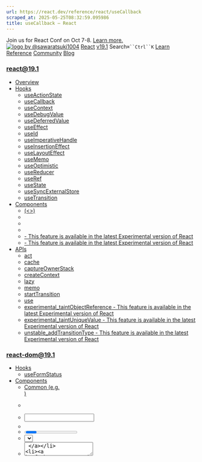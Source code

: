 ```yaml
---
url: https://react.dev/reference/react/useCallback
scraped_at: 2025-05-25T08:32:59.095986
title: useCallback – React
---
```


Join us for React Conf on Oct 7-8.
[Learn more.](https://conf.react.dev/)
[![logo by @sawaratsuki1004](https://react.dev/_next/image?url=%2Fimages%2Fuwu.png&w=128&q=75)](https://react.dev/)
[React](https://react.dev/)
[v19.1](https://react.dev/versions)
Search`⌘``Ctrl``K`
[Learn](https://react.dev/learn)
[Reference](https://react.dev/reference/react)
[Community](https://react.dev/community)
[Blog](https://react.dev/blog)
[](https://react.dev/community/translations)
[](https://github.com/facebook/react/releases)
### react@19.1
  * [Overview ](https://react.dev/reference/react "Overview")
  * [Hooks ](https://react.dev/reference/react/hooks "Hooks")
    * [useActionState ](https://react.dev/reference/react/useActionState "useActionState")
    * [useCallback ](https://react.dev/reference/react/useCallback "useCallback")
    * [useContext ](https://react.dev/reference/react/useContext "useContext")
    * [useDebugValue ](https://react.dev/reference/react/useDebugValue "useDebugValue")
    * [useDeferredValue ](https://react.dev/reference/react/useDeferredValue "useDeferredValue")
    * [useEffect ](https://react.dev/reference/react/useEffect "useEffect")
    * [useId ](https://react.dev/reference/react/useId "useId")
    * [useImperativeHandle ](https://react.dev/reference/react/useImperativeHandle "useImperativeHandle")
    * [useInsertionEffect ](https://react.dev/reference/react/useInsertionEffect "useInsertionEffect")
    * [useLayoutEffect ](https://react.dev/reference/react/useLayoutEffect "useLayoutEffect")
    * [useMemo ](https://react.dev/reference/react/useMemo "useMemo")
    * [useOptimistic ](https://react.dev/reference/react/useOptimistic "useOptimistic")
    * [useReducer ](https://react.dev/reference/react/useReducer "useReducer")
    * [useRef ](https://react.dev/reference/react/useRef "useRef")
    * [useState ](https://react.dev/reference/react/useState "useState")
    * [useSyncExternalStore ](https://react.dev/reference/react/useSyncExternalStore "useSyncExternalStore")
    * [useTransition ](https://react.dev/reference/react/useTransition "useTransition")
  * [Components ](https://react.dev/reference/react/components "Components")
    * [<Fragment> (<>) ](https://react.dev/reference/react/Fragment "<Fragment> \(<>\)")
    * [<Profiler> ](https://react.dev/reference/react/Profiler "<Profiler>")
    * [<StrictMode> ](https://react.dev/reference/react/StrictMode "<StrictMode>")
    * [<Suspense> ](https://react.dev/reference/react/Suspense "<Suspense>")
    * [<Activity> - This feature is available in the latest Experimental version of React](https://react.dev/reference/react/Activity "<Activity>")
    * [<ViewTransition> - This feature is available in the latest Experimental version of React](https://react.dev/reference/react/ViewTransition "<ViewTransition>")
  * [APIs ](https://react.dev/reference/react/apis "APIs")
    * [act ](https://react.dev/reference/react/act "act")
    * [cache ](https://react.dev/reference/react/cache "cache")
    * [captureOwnerStack ](https://react.dev/reference/react/captureOwnerStack "captureOwnerStack")
    * [createContext ](https://react.dev/reference/react/createContext "createContext")
    * [lazy ](https://react.dev/reference/react/lazy "lazy")
    * [memo ](https://react.dev/reference/react/memo "memo")
    * [startTransition ](https://react.dev/reference/react/startTransition "startTransition")
    * [use ](https://react.dev/reference/react/use "use")
    * [experimental_taintObjectReference  - This feature is available in the latest Experimental version of React](https://react.dev/reference/react/experimental_taintObjectReference "experimental_taintObjectReference")
    * [experimental_taintUniqueValue  - This feature is available in the latest Experimental version of React](https://react.dev/reference/react/experimental_taintUniqueValue "experimental_taintUniqueValue")
    * [unstable_addTransitionType  - This feature is available in the latest Experimental version of React](https://react.dev/reference/react/addTransitionType "unstable_addTransitionType")
### react-dom@19.1
  * [Hooks ](https://react.dev/reference/react-dom/hooks "Hooks")
    * [useFormStatus ](https://react.dev/reference/react-dom/hooks/useFormStatus "useFormStatus")
  * [Components ](https://react.dev/reference/react-dom/components "Components")
    * [Common (e.g. <div>) ](https://react.dev/reference/react-dom/components/common "Common \(e.g. <div>\)")
    * [<form> ](https://react.dev/reference/react-dom/components/form "<form>")
    * [<input> ](https://react.dev/reference/react-dom/components/input "<input>")
    * [<option> ](https://react.dev/reference/react-dom/components/option "<option>")
    * [<progress> ](https://react.dev/reference/react-dom/components/progress "<progress>")
    * [<select> ](https://react.dev/reference/react-dom/components/select "<select>")
    * [<textarea> ](https://react.dev/reference/react-dom/components/textarea "<textarea>")
    * [<link> ](https://react.dev/reference/react-dom/components/link "<link>")
    * [<meta> ](https://react.dev/reference/react-dom/components/meta "<meta>")
    * [<script> ](https://react.dev/reference/react-dom/components/script "<script>")
    * [<style> ](https://react.dev/reference/react-dom/components/style "<style>")
    * [<title> ](https://react.dev/reference/react-dom/components/title "<title>")
  * [APIs ](https://react.dev/reference/react-dom "APIs")
    * [createPortal ](https://react.dev/reference/react-dom/createPortal "createPortal")
    * [flushSync ](https://react.dev/reference/react-dom/flushSync "flushSync")
    * [preconnect ](https://react.dev/reference/react-dom/preconnect "preconnect")
    * [prefetchDNS ](https://react.dev/reference/react-dom/prefetchDNS "prefetchDNS")
    * [preinit ](https://react.dev/reference/react-dom/preinit "preinit")
    * [preinitModule ](https://react.dev/reference/react-dom/preinitModule "preinitModule")
    * [preload ](https://react.dev/reference/react-dom/preload "preload")
    * [preloadModule ](https://react.dev/reference/react-dom/preloadModule "preloadModule")
  * [Client APIs ](https://react.dev/reference/react-dom/client "Client APIs")
    * [createRoot ](https://react.dev/reference/react-dom/client/createRoot "createRoot")
    * [hydrateRoot ](https://react.dev/reference/react-dom/client/hydrateRoot "hydrateRoot")
  * [Server APIs ](https://react.dev/reference/react-dom/server "Server APIs")
    * [renderToPipeableStream ](https://react.dev/reference/react-dom/server/renderToPipeableStream "renderToPipeableStream")
    * [renderToReadableStream ](https://react.dev/reference/react-dom/server/renderToReadableStream "renderToReadableStream")
    * [renderToStaticMarkup ](https://react.dev/reference/react-dom/server/renderToStaticMarkup "renderToStaticMarkup")
    * [renderToString ](https://react.dev/reference/react-dom/server/renderToString "renderToString")
  * [Static APIs ](https://react.dev/reference/react-dom/static "Static APIs")
    * [prerender ](https://react.dev/reference/react-dom/static/prerender "prerender")
    * [prerenderToNodeStream ](https://react.dev/reference/react-dom/static/prerenderToNodeStream "prerenderToNodeStream")
### Rules of React
  * [Overview ](https://react.dev/reference/rules "Overview")
    * [Components and Hooks must be pure ](https://react.dev/reference/rules/components-and-hooks-must-be-pure "Components and Hooks must be pure")
    * [React calls Components and Hooks ](https://react.dev/reference/rules/react-calls-components-and-hooks "React calls Components and Hooks")
    * [Rules of Hooks ](https://react.dev/reference/rules/rules-of-hooks "Rules of Hooks")
### React Server Components
  * [Server Components ](https://react.dev/reference/rsc/server-components "Server Components")
  * [Server Functions ](https://react.dev/reference/rsc/server-functions "Server Functions")
  * [Directives ](https://react.dev/reference/rsc/directives "Directives")
    * ['use client' ](https://react.dev/reference/rsc/use-client "'use client'")
    * ['use server' ](https://react.dev/reference/rsc/use-server "'use server'")
### Legacy APIs
  * [Legacy React APIs ](https://react.dev/reference/react/legacy "Legacy React APIs")
    * [Children ](https://react.dev/reference/react/Children "Children")
    * [cloneElement ](https://react.dev/reference/react/cloneElement "cloneElement")
    * [Component ](https://react.dev/reference/react/Component "Component")
    * [createElement ](https://react.dev/reference/react/createElement "createElement")
    * [createRef ](https://react.dev/reference/react/createRef "createRef")
    * [forwardRef ](https://react.dev/reference/react/forwardRef "forwardRef")
    * [isValidElement ](https://react.dev/reference/react/isValidElement "isValidElement")
    * [PureComponent ](https://react.dev/reference/react/PureComponent "PureComponent")


Is this page useful?
[API Reference](https://react.dev/reference/react)
[Hooks](https://react.dev/reference/react/hooks)
# useCallback[](https://react.dev/reference/react/useCallback#undefined "Link for this heading")
`useCallback` is a React Hook that lets you cache a function definition between re-renders.
```

const cachedFn = useCallback(fn, dependencies)

```

  * [Reference ](https://react.dev/reference/react/useCallback#reference)
    * [`useCallback(fn, dependencies)` ](https://react.dev/reference/react/useCallback#usecallback)
  * [Usage ](https://react.dev/reference/react/useCallback#usage)
    * [Skipping re-rendering of components ](https://react.dev/reference/react/useCallback#skipping-re-rendering-of-components)
    * [Updating state from a memoized callback ](https://react.dev/reference/react/useCallback#updating-state-from-a-memoized-callback)
    * [Preventing an Effect from firing too often ](https://react.dev/reference/react/useCallback#preventing-an-effect-from-firing-too-often)
    * [Optimizing a custom Hook ](https://react.dev/reference/react/useCallback#optimizing-a-custom-hook)
  * [Troubleshooting ](https://react.dev/reference/react/useCallback#troubleshooting)
    * [Every time my component renders, `useCallback` returns a different function ](https://react.dev/reference/react/useCallback#every-time-my-component-renders-usecallback-returns-a-different-function)
    * [I need to call `useCallback` for each list item in a loop, but it’s not allowed ](https://react.dev/reference/react/useCallback#i-need-to-call-usememo-for-each-list-item-in-a-loop-but-its-not-allowed)


## Reference [](https://react.dev/reference/react/useCallback#reference "Link for Reference ")
### `useCallback(fn, dependencies)` [](https://react.dev/reference/react/useCallback#usecallback "Link for this heading")
Call `useCallback` at the top level of your component to cache a function definition between re-renders:
```

import { useCallback } from 'react';
export default function ProductPage({ productId, referrer, theme }) {
 const handleSubmit = useCallback((orderDetails) => {
  post('/product/' + productId + '/buy', {
   referrer,
   orderDetails,
  });
 }, [productId, referrer]);

```

[See more examples below.](https://react.dev/reference/react/useCallback#usage)
#### Parameters [](https://react.dev/reference/react/useCallback#parameters "Link for Parameters ")
  * `fn`: The function value that you want to cache. It can take any arguments and return any values. React will return (not call!) your function back to you during the initial render. On next renders, React will give you the same function again if the `dependencies` have not changed since the last render. Otherwise, it will give you the function that you have passed during the current render, and store it in case it can be reused later. React will not call your function. The function is returned to you so you can decide when and whether to call it.
  * `dependencies`: The list of all reactive values referenced inside of the `fn` code. Reactive values include props, state, and all the variables and functions declared directly inside your component body. If your linter is [configured for React](https://react.dev/learn/editor-setup#linting), it will verify that every reactive value is correctly specified as a dependency. The list of dependencies must have a constant number of items and be written inline like `[dep1, dep2, dep3]`. React will compare each dependency with its previous value using the [`Object.is`](https://developer.mozilla.org/en-US/docs/Web/JavaScript/Reference/Global_Objects/Object/is) comparison algorithm.


#### Returns [](https://react.dev/reference/react/useCallback#returns "Link for Returns ")
On the initial render, `useCallback` returns the `fn` function you have passed.
During subsequent renders, it will either return an already stored `fn` function from the last render (if the dependencies haven’t changed), or return the `fn` function you have passed during this render.
#### Caveats [](https://react.dev/reference/react/useCallback#caveats "Link for Caveats ")
  * `useCallback` is a Hook, so you can only call it **at the top level of your component** or your own Hooks. You can’t call it inside loops or conditions. If you need that, extract a new component and move the state into it.
  * React **will not throw away the cached function unless there is a specific reason to do that.** For example, in development, React throws away the cache when you edit the file of your component. Both in development and in production, React will throw away the cache if your component suspends during the initial mount. In the future, React may add more features that take advantage of throwing away the cache—for example, if React adds built-in support for virtualized lists in the future, it would make sense to throw away the cache for items that scroll out of the virtualized table viewport. This should match your expectations if you rely on `useCallback` as a performance optimization. Otherwise, a [state variable](https://react.dev/reference/react/useState#im-trying-to-set-state-to-a-function-but-it-gets-called-instead) or a [ref](https://react.dev/reference/react/useRef#avoiding-recreating-the-ref-contents) may be more appropriate.


## Usage [](https://react.dev/reference/react/useCallback#usage "Link for Usage ")
### Skipping re-rendering of components [](https://react.dev/reference/react/useCallback#skipping-re-rendering-of-components "Link for Skipping re-rendering of components ")
When you optimize rendering performance, you will sometimes need to cache the functions that you pass to child components. Let’s first look at the syntax for how to do this, and then see in which cases it’s useful.
To cache a function between re-renders of your component, wrap its definition into the `useCallback` Hook:
```

import { useCallback } from 'react';
function ProductPage({ productId, referrer, theme }) {
 const handleSubmit = useCallback((orderDetails) => {
  post('/product/' + productId + '/buy', {
   referrer,
   orderDetails,
  });
 }, [productId, referrer]);
 // ...

```

You need to pass two things to `useCallback`:
  1. A function definition that you want to cache between re-renders.
  2. A list of dependencies including every value within your component that’s used inside your function.


On the initial render, the returned function you’ll get from `useCallback` will be the function you passed.
On the following renders, React will compare the dependencies with the dependencies you passed during the previous render. If none of the dependencies have changed (compared with [`Object.is`](https://developer.mozilla.org/en-US/docs/Web/JavaScript/Reference/Global_Objects/Object/is)), `useCallback` will return the same function as before. Otherwise, `useCallback` will return the function you passed on _this_ render.
In other words, `useCallback` caches a function between re-renders until its dependencies change.
**Let’s walk through an example to see when this is useful.**
Say you’re passing a `handleSubmit` function down from the `ProductPage` to the `ShippingForm` component:
```

function ProductPage({ productId, referrer, theme }) {
 // ...
 return (
  <div className={theme}>
   <ShippingForm onSubmit={handleSubmit} />
  </div>
 );

```

You’ve noticed that toggling the `theme` prop freezes the app for a moment, but if you remove `<ShippingForm />` from your JSX, it feels fast. This tells you that it’s worth trying to optimize the `ShippingForm` component.
**By default, when a component re-renders, React re-renders all of its children recursively.** This is why, when `ProductPage` re-renders with a different `theme`, the `ShippingForm` component _also_ re-renders. This is fine for components that don’t require much calculation to re-render. But if you verified a re-render is slow, you can tell `ShippingForm` to skip re-rendering when its props are the same as on last render by wrapping it in [`memo`:](https://react.dev/reference/react/memo)
```

import { memo } from 'react';
const ShippingForm = memo(function ShippingForm({ onSubmit }) {
 // ...
});

```

**With this change,`ShippingForm` will skip re-rendering if all of its props are the _same_ as on the last render.** This is when caching a function becomes important! Let’s say you defined `handleSubmit` without `useCallback`:
```

function ProductPage({ productId, referrer, theme }) {
 // Every time the theme changes, this will be a different function...
 function handleSubmit(orderDetails) {
  post('/product/' + productId + '/buy', {
   referrer,
   orderDetails,
  });
 }
 return (
  <div className={theme}>
   {/* ... so ShippingForm's props will never be the same, and it will re-render every time */}
   <ShippingForm onSubmit={handleSubmit} />
  </div>
 );
}

```

**In JavaScript, a`function () {}` or `() => {}` always creates a _different_ function,** similar to how the `{}` object literal always creates a new object. Normally, this wouldn’t be a problem, but it means that `ShippingForm` props will never be the same, and your [`memo`](https://react.dev/reference/react/memo) optimization won’t work. This is where `useCallback` comes in handy:
```

function ProductPage({ productId, referrer, theme }) {
 // Tell React to cache your function between re-renders...
 const handleSubmit = useCallback((orderDetails) => {
  post('/product/' + productId + '/buy', {
   referrer,
   orderDetails,
  });
 }, [productId, referrer]); // ...so as long as these dependencies don't change...
 return (
  <div className={theme}>
   {/* ...ShippingForm will receive the same props and can skip re-rendering */}
   <ShippingForm onSubmit={handleSubmit} />
  </div>
 );
}

```

**By wrapping`handleSubmit` in `useCallback`, you ensure that it’s the _same_ function between the re-renders** (until dependencies change). You don’t _have to_ wrap a function in `useCallback` unless you do it for some specific reason. In this example, the reason is that you pass it to a component wrapped in [`memo`,](https://react.dev/reference/react/memo) and this lets it skip re-rendering. There are other reasons you might need `useCallback` which are described further on this page.
### Note
**You should only rely on`useCallback` as a performance optimization.** If your code doesn’t work without it, find the underlying problem and fix it first. Then you may add `useCallback` back.
##### Deep Dive
#### How is useCallback related to useMemo? [](https://react.dev/reference/react/useCallback#how-is-usecallback-related-to-usememo "Link for How is useCallback related to useMemo? ")
Show Details
You will often see [`useMemo`](https://react.dev/reference/react/useMemo) alongside `useCallback`. They are both useful when you’re trying to optimize a child component. They let you [memoize](https://en.wikipedia.org/wiki/Memoization) (or, in other words, cache) something you’re passing down:
```

import { useMemo, useCallback } from 'react';
function ProductPage({ productId, referrer }) {
 const product = useData('/product/' + productId);
 const requirements = useMemo(() => { // Calls your function and caches its result
  return computeRequirements(product);
 }, [product]);
 const handleSubmit = useCallback((orderDetails) => { // Caches your function itself
  post('/product/' + productId + '/buy', {
   referrer,
   orderDetails,
  });
 }, [productId, referrer]);
 return (
  <div className={theme}>
   <ShippingForm requirements={requirements} onSubmit={handleSubmit} />
  </div>
 );
}

```

The difference is in _what_ they’re letting you cache:
  * **[`useMemo`](https://react.dev/reference/react/useMemo)caches the _result_ of calling your function.** In this example, it caches the result of calling `computeRequirements(product)` so that it doesn’t change unless `product` has changed. This lets you pass the `requirements` object down without unnecessarily re-rendering `ShippingForm`. When necessary, React will call the function you’ve passed during rendering to calculate the result.
  * **`useCallback`caches _the function itself._** Unlike `useMemo`, it does not call the function you provide. Instead, it caches the function you provided so that `handleSubmit` _itself_ doesn’t change unless `productId` or `referrer` has changed. This lets you pass the `handleSubmit` function down without unnecessarily re-rendering `ShippingForm`. Your code won’t run until the user submits the form.


If you’re already familiar with [`useMemo`,](https://react.dev/reference/react/useMemo) you might find it helpful to think of `useCallback` as this:
```

// Simplified implementation (inside React)
function useCallback(fn, dependencies) {
 return useMemo(() => fn, dependencies);
}

```

[Read more about the difference between `useMemo` and `useCallback`.](https://react.dev/reference/react/useMemo#memoizing-a-function)
##### Deep Dive
#### Should you add useCallback everywhere? [](https://react.dev/reference/react/useCallback#should-you-add-usecallback-everywhere "Link for Should you add useCallback everywhere? ")
Show Details
If your app is like this site, and most interactions are coarse (like replacing a page or an entire section), memoization is usually unnecessary. On the other hand, if your app is more like a drawing editor, and most interactions are granular (like moving shapes), then you might find memoization very helpful.
Caching a function with `useCallback` is only valuable in a few cases:
  * You pass it as a prop to a component wrapped in [`memo`.](https://react.dev/reference/react/memo) You want to skip re-rendering if the value hasn’t changed. Memoization lets your component re-render only if dependencies changed.
  * The function you’re passing is later used as a dependency of some Hook. For example, another function wrapped in `useCallback` depends on it, or you depend on this function from [`useEffect.`](https://react.dev/reference/react/useEffect)


There is no benefit to wrapping a function in `useCallback` in other cases. There is no significant harm to doing that either, so some teams choose to not think about individual cases, and memoize as much as possible. The downside is that code becomes less readable. Also, not all memoization is effective: a single value that’s “always new” is enough to break memoization for an entire component.
Note that `useCallback` does not prevent _creating_ the function. You’re always creating a function (and that’s fine!), but React ignores it and gives you back a cached function if nothing changed.
**In practice, you can make a lot of memoization unnecessary by following a few principles:**
  1. When a component visually wraps other components, let it [accept JSX as children.](https://react.dev/learn/passing-props-to-a-component#passing-jsx-as-children) Then, if the wrapper component updates its own state, React knows that its children don’t need to re-render.
  2. Prefer local state and don’t [lift state up](https://react.dev/learn/sharing-state-between-components) any further than necessary. Don’t keep transient state like forms and whether an item is hovered at the top of your tree or in a global state library.
  3. Keep your [rendering logic pure.](https://react.dev/learn/keeping-components-pure) If re-rendering a component causes a problem or produces some noticeable visual artifact, it’s a bug in your component! Fix the bug instead of adding memoization.
  4. Avoid [unnecessary Effects that update state.](https://react.dev/learn/you-might-not-need-an-effect) Most performance problems in React apps are caused by chains of updates originating from Effects that cause your components to render over and over.
  5. Try to [remove unnecessary dependencies from your Effects.](https://react.dev/learn/removing-effect-dependencies) For example, instead of memoization, it’s often simpler to move some object or a function inside an Effect or outside the component.


If a specific interaction still feels laggy, [use the React Developer Tools profiler](https://legacy.reactjs.org/blog/2018/09/10/introducing-the-react-profiler.html) to see which components benefit the most from memoization, and add memoization where needed. These principles make your components easier to debug and understand, so it’s good to follow them in any case. In long term, we’re researching [doing memoization automatically](https://www.youtube.com/watch?v=lGEMwh32soc) to solve this once and for all.
#### The difference between useCallback and declaring a function directly[](https://react.dev/reference/react/useCallback#examples-rerendering "Link for The difference between useCallback and declaring a function directly")
1. Skipping re-rendering with `useCallback` and `memo` 2. Always re-rendering a component 
#### 
Example 1 of 2: 
Skipping re-rendering with `useCallback` and `memo` [](https://react.dev/reference/react/useCallback#skipping-re-rendering-with-usecallback-and-memo "Link for this heading")
In this example, the `ShippingForm` component is **artificially slowed down** so that you can see what happens when a React component you’re rendering is genuinely slow. Try incrementing the counter and toggling the theme.
Incrementing the counter feels slow because it forces the slowed down `ShippingForm` to re-render. That’s expected because the counter has changed, and so you need to reflect the user’s new choice on the screen.
Next, try toggling the theme. **Thanks to`useCallback` together with [`memo`](https://react.dev/reference/react/memo), it’s fast despite the artificial slowdown!** `ShippingForm` skipped re-rendering because the `handleSubmit` function has not changed. The `handleSubmit` function has not changed because both `productId` and `referrer` (your `useCallback` dependencies) haven’t changed since last render.
App.jsProductPage.jsShippingForm.js
ProductPage.js
ResetFork
```
import { useCallback } from 'react';
import ShippingForm from './ShippingForm.js';
export default function ProductPage({ productId, referrer, theme }) {
 const handleSubmit = useCallback((orderDetails) => {
  post('/product/' + productId + '/buy', {
   referrer,
   orderDetails,
  });
 }, [productId, referrer]);
 return (
  <div className={theme}>
   <ShippingForm onSubmit={handleSubmit} />
  </div>
 );
}
function post(url, data) {
 // Imagine this sends a request...
 console.log('POST /' + url);
 console.log(data);
}

```

Show more
Next Example
### Updating state from a memoized callback [](https://react.dev/reference/react/useCallback#updating-state-from-a-memoized-callback "Link for Updating state from a memoized callback ")
Sometimes, you might need to update state based on previous state from a memoized callback.
This `handleAddTodo` function specifies `todos` as a dependency because it computes the next todos from it:
```

function TodoList() {
 const [todos, setTodos] = useState([]);
 const handleAddTodo = useCallback((text) => {
  const newTodo = { id: nextId++, text };
  setTodos([...todos, newTodo]);
 }, [todos]);
 // ...

```

You’ll usually want memoized functions to have as few dependencies as possible. When you read some state only to calculate the next state, you can remove that dependency by passing an [updater function](https://react.dev/reference/react/useState#updating-state-based-on-the-previous-state) instead:
```

function TodoList() {
 const [todos, setTodos] = useState([]);
 const handleAddTodo = useCallback((text) => {
  const newTodo = { id: nextId++, text };
  setTodos(todos => [...todos, newTodo]);
 }, []); // ✅ No need for the todos dependency
 // ...

```

Here, instead of making `todos` a dependency and reading it inside, you pass an instruction about _how_ to update the state (`todos => [...todos, newTodo]`) to React. [Read more about updater functions.](https://react.dev/reference/react/useState#updating-state-based-on-the-previous-state)
### Preventing an Effect from firing too often [](https://react.dev/reference/react/useCallback#preventing-an-effect-from-firing-too-often "Link for Preventing an Effect from firing too often ")
Sometimes, you might want to call a function from inside an [Effect:](https://react.dev/learn/synchronizing-with-effects)
```

function ChatRoom({ roomId }) {
 const [message, setMessage] = useState('');
 function createOptions() {
  return {
   serverUrl: 'https://localhost:1234',
   roomId: roomId
  };
 }
 useEffect(() => {
  const options = createOptions();
  const connection = createConnection(options);
  connection.connect();
  // ...

```

This creates a problem. [Every reactive value must be declared as a dependency of your Effect.](https://react.dev/learn/lifecycle-of-reactive-effects#react-verifies-that-you-specified-every-reactive-value-as-a-dependency) However, if you declare `createOptions` as a dependency, it will cause your Effect to constantly reconnect to the chat room:
```

 useEffect(() => {
  const options = createOptions();
  const connection = createConnection(options);
  connection.connect();
  return () => connection.disconnect();
 }, [createOptions]); // 🔴 Problem: This dependency changes on every render
 // ...

```

To solve this, you can wrap the function you need to call from an Effect into `useCallback`:
```

function ChatRoom({ roomId }) {
 const [message, setMessage] = useState('');
 const createOptions = useCallback(() => {
  return {
   serverUrl: 'https://localhost:1234',
   roomId: roomId
  };
 }, [roomId]); // ✅ Only changes when roomId changes
 useEffect(() => {
  const options = createOptions();
  const connection = createConnection(options);
  connection.connect();
  return () => connection.disconnect();
 }, [createOptions]); // ✅ Only changes when createOptions changes
 // ...

```

This ensures that the `createOptions` function is the same between re-renders if the `roomId` is the same. **However, it’s even better to remove the need for a function dependency.** Move your function _inside_ the Effect:
```

function ChatRoom({ roomId }) {
 const [message, setMessage] = useState('');
 useEffect(() => {
  function createOptions() { // ✅ No need for useCallback or function dependencies!
   return {
    serverUrl: 'https://localhost:1234',
    roomId: roomId
   };
  }
  const options = createOptions();
  const connection = createConnection(options);
  connection.connect();
  return () => connection.disconnect();
 }, [roomId]); // ✅ Only changes when roomId changes
 // ...

```

Now your code is simpler and doesn’t need `useCallback`. [Learn more about removing Effect dependencies.](https://react.dev/learn/removing-effect-dependencies#move-dynamic-objects-and-functions-inside-your-effect)
### Optimizing a custom Hook [](https://react.dev/reference/react/useCallback#optimizing-a-custom-hook "Link for Optimizing a custom Hook ")
If you’re writing a [custom Hook,](https://react.dev/learn/reusing-logic-with-custom-hooks) it’s recommended to wrap any functions that it returns into `useCallback`:
```

function useRouter() {
 const { dispatch } = useContext(RouterStateContext);
 const navigate = useCallback((url) => {
  dispatch({ type: 'navigate', url });
 }, [dispatch]);
 const goBack = useCallback(() => {
  dispatch({ type: 'back' });
 }, [dispatch]);
 return {
  navigate,
  goBack,
 };
}

```

This ensures that the consumers of your Hook can optimize their own code when needed.
## Troubleshooting [](https://react.dev/reference/react/useCallback#troubleshooting "Link for Troubleshooting ")
### Every time my component renders, `useCallback` returns a different function [](https://react.dev/reference/react/useCallback#every-time-my-component-renders-usecallback-returns-a-different-function "Link for this heading")
Make sure you’ve specified the dependency array as a second argument!
If you forget the dependency array, `useCallback` will return a new function every time:
```

function ProductPage({ productId, referrer }) {
 const handleSubmit = useCallback((orderDetails) => {
  post('/product/' + productId + '/buy', {
   referrer,
   orderDetails,
  });
 }); // 🔴 Returns a new function every time: no dependency array
 // ...

```

This is the corrected version passing the dependency array as a second argument:
```

function ProductPage({ productId, referrer }) {
 const handleSubmit = useCallback((orderDetails) => {
  post('/product/' + productId + '/buy', {
   referrer,
   orderDetails,
  });
 }, [productId, referrer]); // ✅ Does not return a new function unnecessarily
 // ...

```

If this doesn’t help, then the problem is that at least one of your dependencies is different from the previous render. You can debug this problem by manually logging your dependencies to the console:
```

 const handleSubmit = useCallback((orderDetails) => {
  // ..
 }, [productId, referrer]);
 console.log([productId, referrer]);

```

You can then right-click on the arrays from different re-renders in the console and select “Store as a global variable” for both of them. Assuming the first one got saved as `temp1` and the second one got saved as `temp2`, you can then use the browser console to check whether each dependency in both arrays is the same:
```

Object.is(temp1[0], temp2[0]); // Is the first dependency the same between the arrays?
Object.is(temp1[1], temp2[1]); // Is the second dependency the same between the arrays?
Object.is(temp1[2], temp2[2]); // ... and so on for every dependency ...

```

When you find which dependency is breaking memoization, either find a way to remove it, or [memoize it as well.](https://react.dev/reference/react/useMemo#memoizing-a-dependency-of-another-hook)
### I need to call `useCallback` for each list item in a loop, but it’s not allowed [](https://react.dev/reference/react/useCallback#i-need-to-call-usememo-for-each-list-item-in-a-loop-but-its-not-allowed "Link for this heading")
Suppose the `Chart` component is wrapped in [`memo`](https://react.dev/reference/react/memo). You want to skip re-rendering every `Chart` in the list when the `ReportList` component re-renders. However, you can’t call `useCallback` in a loop:
```

function ReportList({ items }) {
 return (
  <article>
   {items.map(item => {
    // 🔴 You can't call useCallback in a loop like this:
    const handleClick = useCallback(() => {
     sendReport(item)
    }, [item]);
    return (
     <figure key={item.id}>
      <Chart onClick={handleClick} />
     </figure>
    );
   })}
  </article>
 );
}

```

Instead, extract a component for an individual item, and put `useCallback` there:
```

function ReportList({ items }) {
 return (
  <article>
   {items.map(item =>
    <Report key={item.id} item={item} />
   )}
  </article>
 );
}
function Report({ item }) {
 // ✅ Call useCallback at the top level:
 const handleClick = useCallback(() => {
  sendReport(item)
 }, [item]);
 return (
  <figure>
   <Chart onClick={handleClick} />
  </figure>
 );
}

```

Alternatively, you could remove `useCallback` in the last snippet and instead wrap `Report` itself in [`memo`.](https://react.dev/reference/react/memo) If the `item` prop does not change, `Report` will skip re-rendering, so `Chart` will skip re-rendering too:
```

function ReportList({ items }) {
 // ...
}
const Report = memo(function Report({ item }) {
 function handleClick() {
  sendReport(item);
 }
 return (
  <figure>
   <Chart onClick={handleClick} />
  </figure>
 );
});

```

[PrevioususeActionState](https://react.dev/reference/react/useActionState)[NextuseContext](https://react.dev/reference/react/useContext)
[](https://opensource.fb.com/)
Copyright © Meta Platforms, Inc
no uwu plz
uwu?
Logo by[@sawaratsuki1004](https://twitter.com/sawaratsuki1004)
[Learn React](https://react.dev/learn)
[Quick Start](https://react.dev/learn)
[Installation](https://react.dev/learn/installation)
[Describing the UI](https://react.dev/learn/describing-the-ui)
[Adding Interactivity](https://react.dev/learn/adding-interactivity)
[Managing State](https://react.dev/learn/managing-state)
[Escape Hatches](https://react.dev/learn/escape-hatches)
[API Reference](https://react.dev/reference/react)
[React APIs](https://react.dev/reference/react)
[React DOM APIs](https://react.dev/reference/react-dom)
[Community](https://react.dev/community)
[Code of Conduct](https://github.com/facebook/react/blob/main/CODE_OF_CONDUCT.md)
[Meet the Team](https://react.dev/community/team)
[Docs Contributors](https://react.dev/community/docs-contributors)
[Acknowledgements](https://react.dev/community/acknowledgements)
More
[Blog](https://react.dev/blog)
[React Native](https://reactnative.dev/)
[Privacy](https://opensource.facebook.com/legal/privacy)
[Terms](https://opensource.fb.com/legal/terms/)
[](https://www.facebook.com/react)[](https://twitter.com/reactjs)[](https://bsky.app/profile/react.dev)[](https://github.com/facebook/react)
## On this page
  * [Overview](https://react.dev/reference/react/useCallback)
  * [Reference ](https://react.dev/reference/react/useCallback#reference)
  * [`useCallback(fn, dependencies)` ](https://react.dev/reference/react/useCallback#usecallback)
  * [Usage ](https://react.dev/reference/react/useCallback#usage)
  * [Skipping re-rendering of components ](https://react.dev/reference/react/useCallback#skipping-re-rendering-of-components)
  * [Updating state from a memoized callback ](https://react.dev/reference/react/useCallback#updating-state-from-a-memoized-callback)
  * [Preventing an Effect from firing too often ](https://react.dev/reference/react/useCallback#preventing-an-effect-from-firing-too-often)
  * [Optimizing a custom Hook ](https://react.dev/reference/react/useCallback#optimizing-a-custom-hook)
  * [Troubleshooting ](https://react.dev/reference/react/useCallback#troubleshooting)
  * [Every time my component renders, `useCallback` returns a different function ](https://react.dev/reference/react/useCallback#every-time-my-component-renders-usecallback-returns-a-different-function)
  * [I need to call `useCallback` for each list item in a loop, but it’s not allowed ](https://react.dev/reference/react/useCallback#i-need-to-call-usememo-for-each-list-item-in-a-loop-but-its-not-allowed)



